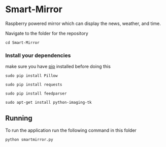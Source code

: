# Smart-Mirror
Raspberry powered mirror which can display the news, weather, and time.

Navigate to the folder for the repository

```
cd Smart-Mirror
```

### Install your dependencies 
make sure you have [pip](https://pip.pypa.io/en/stable/installing/) installed before doing this

```
sudo pip install Pillow
```

```
sudo pip install requests
```

```
sudo pip install feedparser
```

```
sudo apt-get install python-imaging-tk
```

## Running
To run the application run the following command in this folder

```
python smartmirror.py
```
